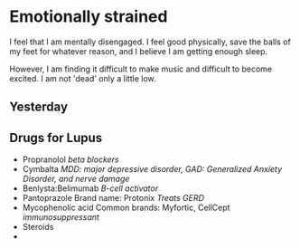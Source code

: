 # Emotionally strained  
I feel that I am mentally disengaged.  I feel good physically, save the balls of my feet for whatever reason, and I believe I am getting enough sleep.  

However, I am finding it difficult to make music and difficult to become excited.  I am not 'dead' only a little low.  

## Yesterday

## Drugs for Lupus 
- Propranolol _beta blockers_
- Cymbalta _MDD: major depressive disorder, GAD: Generalized Anxiety Disorder, and nerve damage_
- Benlysta:Belimumab _B-cell activator_
- Pantoprazole Brand name: Protonix _Treats GERD_
- Mycophenolic acid Common brands: Myfortic, CellCept _immunosuppressant_
- Steroids
- 
